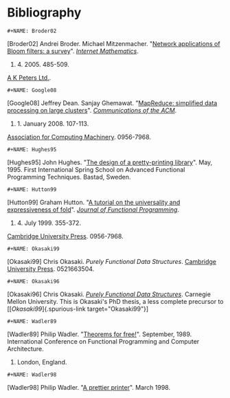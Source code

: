 # Bibliography

```{=org}
#+NAME: Broder02
```
\[Broder02\] Andrei Broder. Michael Mitzenmacher. \"[Network
applications of Bloom filters: a
survey](http://www.eecs.harvard.edu/~michaelm/postscripts/im2005b.pdf)\".
[*Internet Mathematics*](http://www.internetmathematics.org/).

1.  4\. 2005. 485-509.

[A K Peters Ltd.](http://www.akpeters.com/).

```{=org}
#+NAME: Google08
```
\[Google08\] Jeffrey Dean. Sanjay Ghemawat. \"[MapReduce: simplified
data processing on large
clusters](http://labs.google.com/papers/mapreduce.html)\".
[*Communications of the ACM*](http://cacm.acm.org/).

1.  1\. January 2008. 107-113.

[Association for Computing Machinery](http://www.acm.org/). 0956-7968.

```{=org}
#+NAME: Hughes95
```
\[Hughes95\] John Hughes. \"[The design of a pretty-printing
library](http://citeseer.ist.psu.edu/hughes95design.html)\". May, 1995.
First International Spring School on Advanced Functional Programming
Techniques. Bastad, Sweden.

```{=org}
#+NAME: Hutton99
```
\[Hutton99\] Graham Hutton. \"[A tutorial on the universality and
expressiveness of fold](http://www.cs.nott.ac.uk/~gmh/fold.pdf)\".
[*Journal of Functional
Programming*](http://journals.cambridge.org/jid_JFP).

1.  4\. July 1999. 355-372.

[Cambridge University Press](http://www.cambridge.org/). 0956-7968.

```{=org}
#+NAME: Okasaki99
```
\[Okasaki99\] Chris Okasaki. *Purely Functional Data Structures*.
[Cambridge University Press](http://www.cambridge.org/). 0521663504.

```{=org}
#+NAME: Okasaki96
```
\[Okasaki96\] Chris Okasaki. [*Purely Functional Data
Structures*](http://www.cs.cmu.edu/~rwh/theses/okasaki.pdf). Carnegie
Mellon University. This is Okasaki\'s PhD thesis, a less complete
precursor to \[[*Okasaki99*]{.spurious-link target="Okasaki99"}\]

```{=org}
#+NAME: Wadler89
```
\[Wadler89\] Philip Wadler. \"[Theorems for
free!](http://citeseer.ist.psu.edu/wadler89theorems.html)\". September,
1989. International Conference on Functional Programming and Computer
Architecture.

1.  London, England.

```{=org}
#+NAME: Wadler98
```
\[Wadler98\] Philip Wadler. \"[A prettier
printer](http://citeseer.ist.psu.edu/wadler98prettier.html)\". March
1998.
